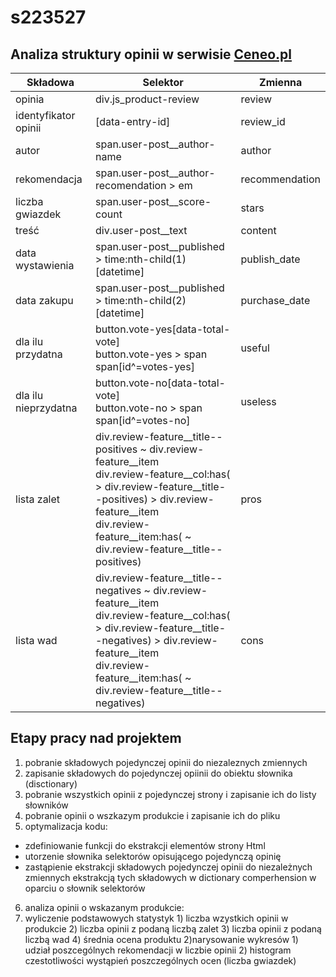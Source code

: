 # s223527

## Analiza struktury opinii w serwisie [Ceneo.pl](https://www.ceneo.pl/)

|Składowa|Selektor|Zmienna|
|--------|--------|-------|
|opinia|div.js_product-review|review|
|identyfikator opinii|\[data-entry-id\]|review_id|
|autor|span.user-post__author-name|author|
|rekomendacja|span.user-post__author-recomendation > em|recommendation|
|liczba gwiazdek|span.user-post__score-count|stars|
|treść|div.user-post__text|content|
|data wystawienia|span.user-post__published > time:nth-child(1)\[datetime\]|publish_date|
|data zakupu|span.user-post__published > time:nth-child(2)\[datetime\]|purchase_date|
|dla ilu przydatna|button.vote-yes[data-total-vote]<br>button.vote-yes > span<br>span[id^=votes-yes]|useful|
|dla ilu nieprzydatna|button.vote-no[data-total-vote]<br>button.vote-no > span<br>span[id^=votes-no]|useless|
|lista zalet|div.review-feature__title--positives ~ div.review-feature__item <br>div.review-feature__col:has( > div.review-feature__title--positives) > div.review-feature__item<br>div.review-feature__item:has( ~ div.review-feature__title--positives)|pros|
|lista wad|div.review-feature__title--negatives ~ div.review-feature__item <br>div.review-feature__col:has( > div.review-feature__title--negatives) > div.review-feature__item<br>div.review-feature__item:has( ~ div.review-feature__title--negatives)|cons|
## Etapy pracy nad projektem
1) pobranie składowych pojedynczej opinii do niezaleznych zmiennych
2) zapisanie składowych do pojedynczej opiinii do obiektu słownika (disctionary)
3) pobranie wszystkich opinii z pojedynczej strony i zapisanie ich do listy słowników
4) pobranie opinii o wszkazym produkcie i zapisanie ich do pliku
5) optymalizacja kodu:
  - zdefiniowanie funkcji do ekstrakcji elementów strony Html
  - utorzenie słownika selektorów opisującego pojedynczą opinię
  - zastąpienie ekstrakcji składowych pojedynczej opinii do niezależnych zmiennych ekstrakcją tych składowych w dictionary        comperhension w oparciu o słownik selektorów 
6) analiza opinii o wskazanym produkcie:
  1) wyliczenie podstawowych statystyk
    1) liczba wzystkich opinii w produkcie
    2) liczba opinii z podaną liczbą zalet
    3) liczba opinii z podaną liczbą wad
    4) średnia ocena produktu
  2)narysowanie wykresów
    1) udział poszcególnych rekomendacji w liczbie opinii
    2) histogram czestotliwości wystąpień poszczególnych ocen (liczba gwiazdek)
 
